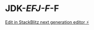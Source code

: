# JDK-_EFJ-F_-F

[Edit in StackBlitz next generation editor ⚡️](https://stackblitz.com/~/github.com/aideniscoolandadev/JDK-_EFJ-F_-F)